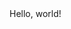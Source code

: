 <!DOCTYPE html>
<html>
    <head>
        <title>Lauren's Webpage (:</title>
    </head>
    <body>
        Hello, world!
    </body>
</html>
